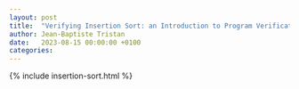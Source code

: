 ```yaml
---
layout: post
title:  "Verifying Insertion Sort: an Introduction to Program Verification in Dafny"
author: Jean-Baptiste Tristan
date:   2023-08-15 00:00:00 +0100
categories:
---
```


{% include insertion-sort.html %}